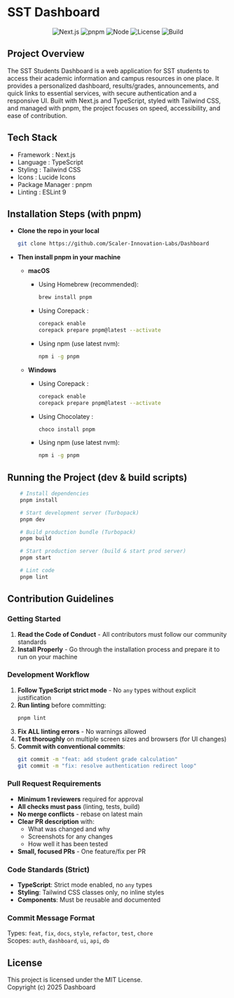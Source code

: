 # SST Dashboard

<div align="center">

![Next.js](https://img.shields.io/badge/Next.js-15-black?logo=next.js)
![pnpm](https://img.shields.io/badge/pnpm-managed-orange?logo=pnpm)
![Node](https://img.shields.io/badge/Node-%E2%89%A518-green?logo=node.js)
![License](https://img.shields.io/badge/License-MIT-blue)
![Build](https://img.shields.io/badge/Build-passing-brightgreen)

</div>

## Project Overview

The SST Students Dashboard is a web application for SST students to access their academic information and campus resources in one place. It provides a personalized dashboard, results/grades, announcements, and quick links to essential services, with secure authentication and a responsive UI. Built with Next.js and TypeScript, styled with Tailwind CSS, and managed with pnpm, the project focuses on speed, accessibility, and ease of contribution.

## Tech Stack

- Framework : Next.js
- Language : TypeScript
- Styling : Tailwind CSS
- Icons : Lucide Icons
- Package Manager : pnpm
- Linting : ESLint 9

## Installation Steps (with pnpm)

- **Clone the repo in your local**
    ```bash
    git clone https://github.com/Scaler-Innovation-Labs/Dashboard
    ```
- **Then install pnpm in your machine**

    - **macOS**
        - Using Homebrew (recommended):  
            ```bash
            brew install pnpm
            ```

        - Using Corepack :  
            ```bash
            corepack enable 
            corepack prepare pnpm@latest --activate
            ```

        - Using npm (use latest nvm):  
            ```bash
            npm i -g pnpm
            ```

    - **Windows**
        - Using Corepack :  
            ```bash
            corepack enable
            corepack prepare pnpm@latest --activate
            ```

        - Using Chocolatey :  
            ```bash
            choco install pnpm
            ```

        - Using npm (use latest nvm):  
            ```bash
            npm i -g pnpm
            ```

## Running the Project (dev & build scripts)

```bash
    # Install dependencies
    pnpm install

    # Start development server (Turbopack)
    pnpm dev

    # Build production bundle (Turbopack)
    pnpm build

    # Start production server (build & start prod server)
    pnpm start

    # Lint code
    pnpm lint
```

## Contribution Guidelines

### Getting Started
1. **Read the Code of Conduct** - All contributors must follow our community standards
2. **Install Properly** - Go through the installation process and prepare it to run on your machine

### Development Workflow
1. **Follow TypeScript strict mode** - No `any` types without explicit justification
2. **Run linting** before committing:
    ```bash
    pnpm lint
    ```
3. **Fix ALL linting errors** - No warnings allowed
4. **Test thoroughly** on multiple screen sizes and browsers (for UI changes)
5. **Commit with conventional commits**:
    ```bash
    git commit -m "feat: add student grade calculation"
    git commit -m "fix: resolve authentication redirect loop"
    ```

### Pull Request Requirements
- **Minimum 1 reviewers** required for approval
- **All checks must pass** (linting, tests, build)
- **No merge conflicts** - rebase on latest main
- **Clear PR description** with:
    - What was changed and why
    - Screenshots for any changes
    - How well it has been tested
- **Small, focused PRs** - One feature/fix per PR

### Code Standards (Strict)
- **TypeScript**: Strict mode enabled, no `any` types
- **Styling**: Tailwind CSS classes only, no inline styles
- **Components**: Must be reusable and documented

### Commit Message Format

Types: `feat`, `fix`, `docs`, `style`, `refactor`, `test`, `chore`  
Scopes: `auth`, `dashboard`, `ui`, `api`, `db`

## License
This project is licensed under the MIT License.  
Copyright (c) 2025 Dashboard
